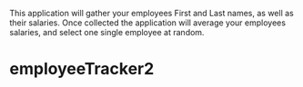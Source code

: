 This application will gather your employees First and Last names, as well as their salaries.
Once collected the application will average your employees salaries, and select one single employee at random.
# employeeTracker2
